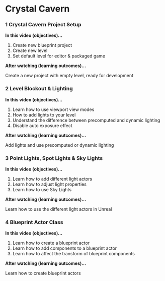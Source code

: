 # Crystal Cavern


### 1 Crystal Cavern Project Setup ###

**In this video (objectives)…**

1. Create new blueprint project
1. Create new level
1. Set default level for editor & packaged game

**After watching (learning outcomes)…**

Create a new project with empty level, ready for development

### 2 Level Blockout & Lighting ###

**In this video (objectives)…**

1. Learn how to use viewport view modes
1. How to add lights to your level
1. Understand the difference between precomputed and dynamic lighting
1. Disable auto exposure effect

**After watching (learning outcomes)…**

Add lights and use precomputed or dynamic lighting

### 3 Point Lights, Spot Lights & Sky Lights ###

**In this video (objectives)…**

1. Learn how to add different light actors
1. Learn how to adjust light properties
1. Learn how to use Sky Lights

**After watching (learning outcomes)…**

Learn how to use the different light actors in Unreal

### 4 Blueprint Actor Class ###

**In this video (objectives)…**

1. Learn how to create a blueprint actor
1. Learn how to add components to a blueprint actor
1. Learn how to affect the transform of blueprint components

**After watching (learning outcomes)…**

Learn how to create blueprint actors
